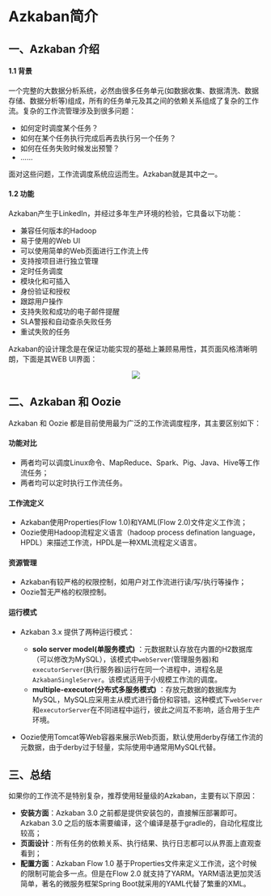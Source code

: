 # Azkaban简介


## 一、Azkaban 介绍

#### 1.1 背景

一个完整的大数据分析系统，必然由很多任务单元(如数据收集、数据清洗、数据存储、数据分析等)组成，所有的任务单元及其之间的依赖关系组成了复杂的工作流。复杂的工作流管理涉及到很多问题：

- 如何定时调度某个任务？
- 如何在某个任务执行完成后再去执行另一个任务？
- 如何在任务失败时候发出预警？
- ......

面对这些问题，工作流调度系统应运而生。Azkaban就是其中之一。

#### 1.2 功能

Azkaban产生于LinkedIn，并经过多年生产环境的检验，它具备以下功能：

- 兼容任何版本的Hadoop
- 易于使用的Web UI
- 可以使用简单的Web页面进行工作流上传
- 支持按项目进行独立管理
- 定时任务调度
- 模块化和可插入
- 身份验证和授权
- 跟踪用户操作
- 支持失败和成功的电子邮件提醒
- SLA警报和自动查杀失败任务
- 重试失败的任务

Azkaban的设计理念是在保证功能实现的基础上兼顾易用性，其页面风格清晰明朗，下面是其WEB UI界面：

<div align="center"> <img  src="https://github.com/heibaiying/BigData-Notes/blob/master/pictures/azkaban-web.png"/> </div>

## 二、Azkaban 和 Oozie

Azkaban 和 Oozie 都是目前使用最为广泛的工作流调度程序，其主要区别如下：

#### 功能对比

- 两者均可以调度Linux命令、MapReduce、Spark、Pig、Java、Hive等工作流任务；
- 两者均可以定时执行工作流任务。

#### 工作流定义

- Azkaban使用Properties(Flow 1.0)和YAML(Flow 2.0)文件定义工作流；
- Oozie使用Hadoop流程定义语言（hadoop process defination language，HPDL）来描述工作流，HPDL是一种XML流程定义语言。

#### 资源管理

- Azkaban有较严格的权限控制，如用户对工作流进行读/写/执行等操作；
- Oozie暂无严格的权限控制。

#### 运行模式

+ Azkaban 3.x 提供了两种运行模式：
  + **solo server model(单服务模式)** ：元数据默认存放在内置的H2数据库（可以修改为MySQL），该模式中`webServer`(管理服务器)和 `executorServer`(执行服务器)运行在同一个进程中，进程名是`AzkabanSingleServer`。该模式适用于小规模工作流的调度。
  + **multiple-executor(分布式多服务模式)** ：存放元数据的数据库为MySQL，MySQL应采用主从模式进行备份和容错。这种模式下`webServer`和`executorServer`在不同进程中运行，彼此之间互不影响，适合用于生产环境。

+ Oozie使用Tomcat等Web容器来展示Web页面，默认使用derby存储工作流的元数据，由于derby过于轻量，实际使用中通常用MySQL代替。





## 三、总结

如果你的工作流不是特别复杂，推荐使用轻量级的Azkaban，主要有以下原因：

+ **安装方面**：Azkaban 3.0 之前都是提供安装包的，直接解压部署即可。Azkaban 3.0 之后的版本需要编译，这个编译是基于gradle的，自动化程度比较高；
+ **页面设计**：所有任务的依赖关系、执行结果、执行日志都可以从界面上直观查看到；
+ **配置方面**：Azkaban Flow 1.0 基于Properties文件来定义工作流，这个时候的限制可能会多一点。但是在Flow 2.0 就支持了YARM。YARM语法更加灵活简单，著名的微服务框架Spring Boot就采用的YAML代替了繁重的XML。

 
